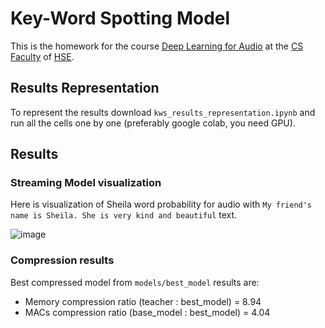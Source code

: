 # Key-Word Spotting Model

This is the homework for the course [Deep Learning for Audio](https://github.com/markovka17/dla) at the [CS Faculty](https://cs.hse.ru/en/)
  of [HSE](https://www.hse.ru/en/).
  
## Results Representation

To represent the results download `kws_results_representation.ipynb` and run all the cells one by one (preferably google colab, you need GPU).

## Results

### Streaming Model visualization
Here is visualization of Sheila word probability for audio with `My friend's name is Sheila. She is very kind and beautiful` text.
 
![image](https://user-images.githubusercontent.com/75453192/200270285-6fb41f0b-14dd-4178-8c5e-4a4b9a5f2143.png)

### Compression results

Best compressed model from `models/best_model` results are:

- Memory compression ratio (teacher : best_model) = 8.94
- MACs compression ratio (base_model : best_model) = 4.04
 

